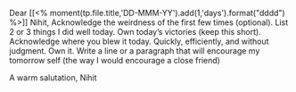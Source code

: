 Dear [[<% moment(tp.file.title,'DD-MMM-YY').add(1,'days').format("dddd") %>]] Nihit,
Acknowledge the weirdness of the first few times (optional).
List 2 or 3 things I did well today. Own today’s victories (keep this short).
Acknowledge where you blew it today. Quickly, efficiently, and without judgment. Own it.
Write a line or a paragraph that will encourage my tomorrow self (the way I would encourage a close friend)

A warm salutation,
Nihit 
